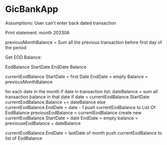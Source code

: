 # GicBankApp

Assumptions:
User can't enter back dated transaction


Print statement: month 202306

previousMonthBalance = Sum all the previous transaction before first day of the period

Get EOD Balance:

EodBalance
    StartDate
    EndDate
    Balance


currentEodBalance
    StartDate = first Date 
    EndDate = empty
    Balance = previousMonthBalance

for each date in the month
    if date in transaction list:
        dateBalance = sum all transaction balance in that date
        if date = currentEodBalance.StartDate
            currentEodBalance.Balance += dateBalance
        else 
            currentEodBalance.EndDate = date - 1
            push currentEodBalance to List Of EodBalance
            previousEodBalance = currentEodBalance
            create new currentEodBalance
                StartDate = date
                EndDate = empty
                balance =  previouseEodBalance + dateBalance
                
currentEodBalance.EndDate = lastDate of month
push currentEodBalance to list of EodBalance
